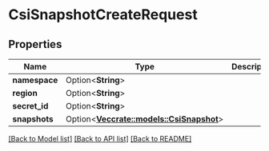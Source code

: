 # CsiSnapshotCreateRequest

## Properties

| Name          | Type                                                          | Description | Notes      |
| ------------- | ------------------------------------------------------------- | ----------- | ---------- |
| **namespace** | Option<**String**>                                            |             | [optional] |
| **region**    | Option<**String**>                                            |             | [optional] |
| **secret_id** | Option<**String**>                                            |             | [optional] |
| **snapshots** | Option<[**Vec<crate::models::CsiSnapshot>**](CSISnapshot.md)> |             | [optional] |

[[Back to Model list]](../README.md#documentation-for-models)
[[Back to API list]](../README.md#documentation-for-api-endpoints)
[[Back to README]](../README.md)
